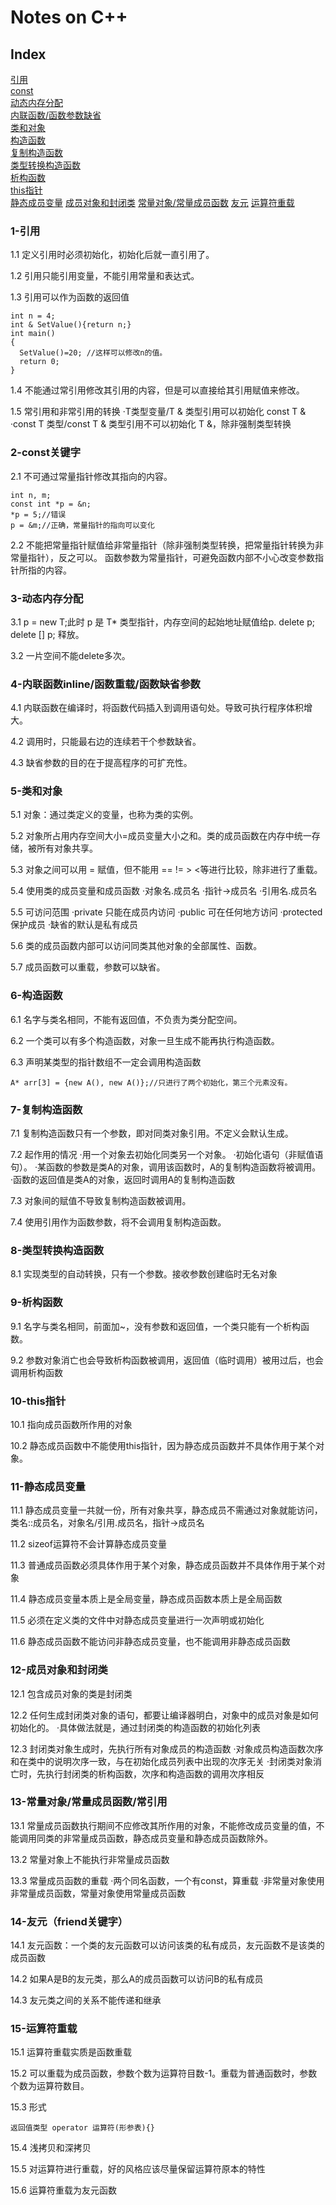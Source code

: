 # Notes on C++
## Index
[引用](#1-引用)  
[const](#2-const关键字)  
[动态内存分配](#3-动态内存分配)  
[内联函数/函数参数缺省](#4-内联函数inline/函数重载/函数缺省参数)  
[类和对象](#5-类和对象)  
[构造函数](#6-构造函数)  
[复制构造函数](#7-复制构造函数)  
[类型转换构造函数](#8-类型转换构造函数)  
[析构函数](#9-析构函数)  
[this指针](#10-this指针)  
[静态成员变量](#11-静态成员变量)
[成员对象和封闭类](#12-成员对象和封闭类)
[常量对象/常量成员函数](#13-常量对象/常量成员函数/常引用)
[友元](#14-友元（friend关键字）)
[运算符重载](#15-运算符重载)
### 1-引用
1.1 定义引用时必须初始化，初始化后就一直引用了。

1.2 引用只能引用变量，不能引用常量和表达式。

1.3 引用可以作为函数的返回值

```
int n = 4;
int & SetValue(){return n;}
int main()
{
  SetValue()=20; //这样可以修改n的值。
  return 0;
}
```

1.4 不能通过常引用修改其引用的内容，但是可以直接给其引用赋值来修改。

1.5 常引用和非常引用的转换
    ·T类型变量/T & 类型引用可以初始化 const T &
    ·const T 类型/const T & 类型引用不可以初始化 T &，除非强制类型转换

### 2-const关键字
2.1 不可通过常量指针修改其指向的内容。

```
int n, m;
const int *p = &n;
*p = 5;//错误
p = &m;//正确，常量指针的指向可以变化
```

2.2 不能把常量指针赋值给非常量指针（除非强制类型转换，把常量指针转换为非常量指针），反之可以。
    函数参数为常量指针，可避免函数内部不小心改变参数指针所指的内容。
    
### 3-动态内存分配
3.1 p = new T;此时 p 是 T* 类型指针，内存空间的起始地址赋值给p. delete p; delete [] p; 释放。

3.2 一片空间不能delete多次。

### 4-内联函数inline/函数重载/函数缺省参数

4.1 内联函数在编译时，将函数代码插入到调用语句处。导致可执行程序体积增大。

4.2 调用时，只能最右边的连续若干个参数缺省。

4.3 缺省参数的目的在于提高程序的可扩充性。

### 5-类和对象
5.1 对象：通过类定义的变量，也称为类的实例。

5.2 对象所占用内存空间大小=成员变量大小之和。类的成员函数在内存中统一存储，被所有对象共享。

5.3 对象之间可以用 = 赋值，但不能用 == != > <等进行比较，除非进行了重载。

5.4 使用类的成员变量和成员函数
    ·对象名.成员名
    ·指针->成员名
    ·引用名.成员名

5.5 可访问范围
    ·private 只能在成员内访问
    ·public 可在任何地方访问
    ·protected 保护成员
    ·缺省的默认是私有成员
    
5.6 类的成员函数内部可以访问同类其他对象的全部属性、函数。

5.7 成员函数可以重载，参数可以缺省。

### 6-构造函数
6.1 名字与类名相同，不能有返回值，不负责为类分配空间。

6.2 一个类可以有多个构造函数，对象一旦生成不能再执行构造函数。

6.3 声明某类型的指针数组不一定会调用构造函数
```
A* arr[3] = {new A(), new A()};//只进行了两个初始化，第三个元素没有。
```

### 7-复制构造函数
7.1 复制构造函数只有一个参数，即对同类对象引用。不定义会默认生成。

7.2 起作用的情况
    ·用一个对象去初始化同类另一个对象。
    ·初始化语句（非赋值语句）。
    ·某函数的参数是类A的对象，调用该函数时，A的复制构造函数将被调用。
    ·函数的返回值是类A的对象，返回时调用A的复制构造函数
    
7.3 对象间的赋值不导致复制构造函数被调用。

7.4 使用引用作为函数参数，将不会调用复制构造函数。

### 8-类型转换构造函数
8.1 实现类型的自动转换，只有一个参数。接收参数创建临时无名对象

### 9-析构函数
9.1 名字与类名相同，前面加~，没有参数和返回值，一个类只能有一个析构函数。

9.2 参数对象消亡也会导致析构函数被调用，返回值（临时调用）被用过后，也会调用析构函数

### 10-this指针
10.1 指向成员函数所作用的对象

10.2 静态成员函数中不能使用this指针，因为静态成员函数并不具体作用于某个对象。

### 11-静态成员变量
11.1 静态成员变量一共就一份，所有对象共享，静态成员不需通过对象就能访问，类名::成员名，对象名/引用.成员名，指针->成员名

11.2 sizeof运算符不会计算静态成员变量

11.3 普通成员函数必须具体作用于某个对象，静态成员函数并不具体作用于某个对象

11.4 静态成员变量本质上是全局变量，静态成员函数本质上是全局函数

11.5 必须在定义类的文件中对静态成员变量进行一次声明或初始化

11.6 静态成员函数不能访问非静态成员变量，也不能调用非静态成员函数

### 12-成员对象和封闭类
12.1 包含成员对象的类是封闭类

12.2 任何生成封闭类对象的语句，都要让编译器明白，对象中的成员对象是如何初始化的。
    ·具体做法就是，通过封闭类的构造函数的初始化列表

12.3 封闭类对象生成时，先执行所有对象成员的构造函数
    ·对象成员构造函数次序和在类中的说明次序一致，与在初始化成员列表中出现的次序无关
    ·封闭类对象消亡时，先执行封闭类的析构函数，次序和构造函数的调用次序相反

### 13-常量对象/常量成员函数/常引用
13.1 常量成员函数执行期间不应修改其所作用的对象，不能修改成员变量的值，不能调用同类的非常量成员函数，静态成员变量和静态成员函数除外。

13.2 常量对象上不能执行非常量成员函数

13.3 常量成员函数的重载
    ·两个同名函数，一个有const，算重载
    ·非常量对象使用非常量成员函数，常量对象使用常量成员函数

### 14-友元（friend关键字）
14.1 友元函数：一个类的友元函数可以访问该类的私有成员，友元函数不是该类的成员函数

14.2 如果A是B的友元类，那么A的成员函数可以访问B的私有成员

14.3 友元类之间的关系不能传递和继承

### 15-运算符重载
15.1 运算符重载实质是函数重载

15.2 可以重载为成员函数，参数个数为运算符目数-1。重载为普通函数时，参数个数为运算符数目。

15.3 形式
```
返回值类型 operator 运算符(形参表){}
```

15.4 浅拷贝和深拷贝

15.5 对运算符进行重载，好的风格应该尽量保留运算符原本的特性

15.6 运算符重载为友元函数

